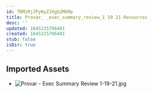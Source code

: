 ```yaml
---
id: TBMzRjJPyNyZJXgb2MkMp
title: Provar_ _exec_summary_review_1 19 21 Resources
desc: ''
updated: 1645225706401
created: 1645225706401
stub: false
isDir: true
---
```

## Imported Assets
- ![Provar - Exec Summary Review 1-19-21.jpg](/assets/provar---exec-summary-review-1-19-21.jpg)
